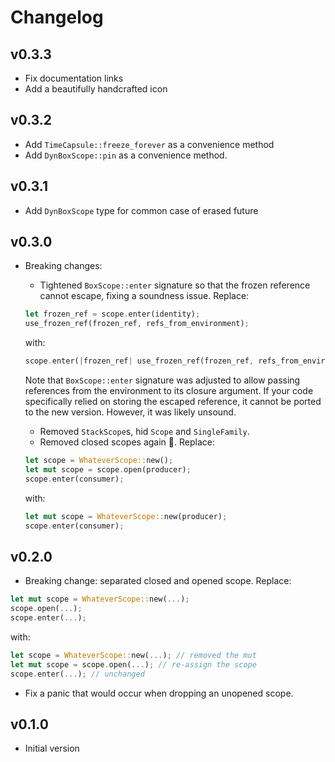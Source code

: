 # Changelog

## v0.3.3

- Fix documentation links
- Add a beautifully handcrafted icon

## v0.3.2

- Add `TimeCapsule::freeze_forever` as a convenience method
- Add `DynBoxScope::pin` as a convenience method.

## v0.3.1

- Add `DynBoxScope` type for common case of erased future

## v0.3.0

- Breaking changes:
  - Tightened `BoxScope::enter` signature so that the frozen reference cannot escape,
    fixing a soundness issue. Replace:
  ```rust
  let frozen_ref = scope.enter(identity);
  use_frozen_ref(frozen_ref, refs_from_environment);
  ```

  with:
  ```rust
  scope.enter(|frozen_ref| use_frozen_ref(frozen_ref, refs_from_environment));
  ```
  Note that `BoxScope::enter` signature was adjusted to allow passing references from the environment
  to its closure argument.
  If your code specifically relied on storing the escaped reference, it cannot be ported to the new version.
  However, it was likely unsound.

  - Removed `StackScope`s, hid `Scope` and `SingleFamily`.
  - Removed closed scopes again 🤡. Replace:
  ```rust
  let scope = WhateverScope::new();
  let mut scope = scope.open(producer);
  scope.enter(consumer);
  ```

  with:
  ```rust
  let mut scope = WhateverScope::new(producer);
  scope.enter(consumer);
  ```

## v0.2.0

- Breaking change: separated closed and opened scope. Replace:

```rust
let mut scope = WhateverScope::new(...);
scope.open(...);
scope.enter(...);
```

with:

```rust
let scope = WhateverScope::new(...); // removed the mut
let mut scope = scope.open(...); // re-assign the scope
scope.enter(...); // unchanged
```

- Fix a panic that would occur when dropping an unopened scope.

## v0.1.0

- Initial version
